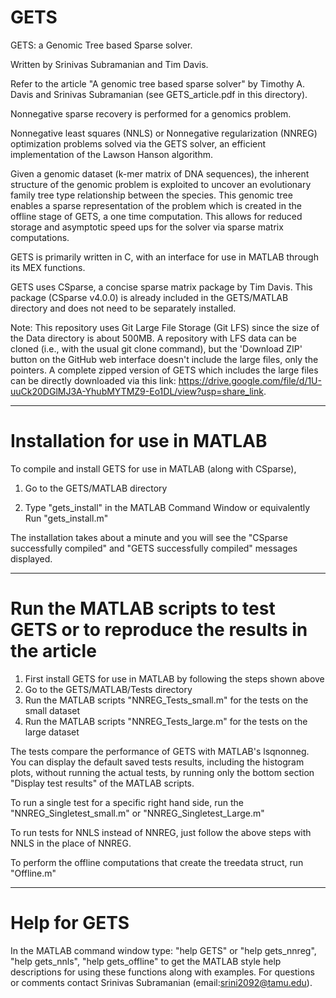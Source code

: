 # GETS
GETS: a Genomic Tree based Sparse solver. 

Written by Srinivas Subramanian and Tim Davis.

Refer to the article "A genomic tree based sparse solver" 
by Timothy A. Davis and Srinivas Subramanian (see GETS_article.pdf in this directory).

Nonnegative sparse recovery is performed for a genomics problem. 

Nonnegative least squares (NNLS) or Nonnegative regularization (NNREG) optimization problems solved via the GETS solver, an efficient implementation of the Lawson Hanson algorithm. 

  Given a genomic dataset (k-mer matrix of DNA sequences), the inherent structure of the genomic problem is exploited to uncover an evolutionary family tree type relationship between the species. This genomic tree enables a sparse representation of the problem which is created in the offline stage of GETS, a one time computation. This allows for reduced storage and asymptotic speed ups for the solver via sparse matrix computations.
  
GETS is primarily written in C, with an interface for use in MATLAB through its MEX functions. 

GETS uses CSparse, a concise sparse matrix package by Tim Davis. 
This package (CSparse v4.0.0) is already included in the GETS/MATLAB directory and does not need to be separately installed. 

Note: This repository uses Git Large File Storage (Git LFS) since the size of the Data directory is about 500MB. A repository with LFS data can be cloned (i.e., with the usual git clone command), but the 'Download ZIP' button on the GitHub web interface doesn't include the large files, only the pointers. A complete zipped version of GETS which includes the large files can be directly downloaded via this link: https://drive.google.com/file/d/1U-uuCk20DGlMJ3A-YhubMYTMZ9-Eo1DL/view?usp=share_link. 

***********************************************************************************

# Installation for use in MATLAB

To compile and install GETS for use in MATLAB (along with CSparse),

1) Go to the GETS/MATLAB directory

2) Type "gets_install" in the MATLAB Command Window or equivalently Run "gets_install.m" 

The installation takes about a minute and you will see the "CSparse successfully compiled" and 
"GETS successfully compiled" messages displayed. 

***********************************************************************************

# Run the MATLAB scripts to test GETS or to reproduce the results in the article 

1) First install GETS for use in MATLAB by following the steps shown above 
2) Go to the GETS/MATLAB/Tests directory 
3) Run the MATLAB scripts "NNREG_Tests_small.m" for the tests on the small dataset 
4) Run the MATLAB scripts "NNREG_Tests_large.m" for the tests on the large dataset 

The tests compare the performance of GETS with MATLAB's lsqnonneg.
You can display the default saved tests results, including the histogram plots, without running the actual tests, by running only the bottom section "Display test results" of the MATLAB scripts. 

To run a single test for a specific right hand side, run the "NNREG_Singletest_small.m" or "NNREG_Singletest_Large.m"

To run tests for NNLS instead of NNREG, just follow the above steps with NNLS in the place of NNREG. 

To perform the offline computations that create the treedata struct, run "Offline.m" 

*************************************************************************************

# Help for GETS

In the MATLAB command window type: "help GETS" or "help gets_nnreg", "help gets_nnls", "help gets_offline" to get the MATLAB style help descriptions for using these functions along with examples. 
For questions or comments contact Srinivas Subramanian (email:srini2092@tamu.edu).
